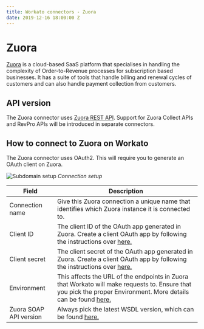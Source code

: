 ```yaml
---
title: Workato connectors - Zuora
date: 2019-12-16 18:00:00 Z
---
```


# Zuora
[Zuora](https://www.zuora.com/) is a cloud-based SaaS platform that specialises in handling the complexity of Order-to-Revenue processes for subscription based businesses. It has a suite of tools that handle billing and renewal cycles of customers and can also handle payment collection from customers.

## API version
The Zuora connector uses [Zuora REST API](https://www.zuora.com/developer/api-reference/). Support for Zuora Collect APIs and RevPro APIs will be introduced in separate connectors.

## How to connect to Zuora on Workato
The Zuora connector uses OAuth2. This will require you to generate an OAuth client on Zuora.

![Subdomain setup](~@img/zuora/connection.png)
*Connection setup*

<table class="unchanged rich-diff-level-one">
  <thead>
    <tr>
        <th width='25%'>Field</th>
        <th>Description</th>
    </tr>
  </thead>
  <tbody>
    <tr>
      <td>Connection name</td>
      <td>Give this Zuora connection a unique name that identifies which Zuora instance it is connected to.</td>
    </tr>
    <tr>
      <td>Client ID</td>
      <td>The client ID of the OAuth app generated in Zuora. Create a client OAuth app by following the instructions over <a href='https://knowledgecenter.zuora.com/CF_Users_and_Administrators/A_Administrator_Settings/Manage_Users#Create_an_OAuth_Client_for_a_User'>here.</a></td>
    </tr>
    <tr>
      <td>Client secret</td>
      <td>The client secret of the OAuth app generated in Zuora. Create a client OAuth app by following the instructions over <a href='https://knowledgecenter.zuora.com/CF_Users_and_Administrators/A_Administrator_Settings/Manage_Users#Create_an_OAuth_Client_for_a_User'>here.</a></td>
    </tr>
    <tr>
      <td>Environment</td>
      <td>This affects the URL of the endpoints in Zuora that Workato will make requests to. Ensure that you pick the proper Environment. More details can be found <a href='https://jp.zuora.com/developer/api-reference/#section/Introduction/Access-to-the-API'>here.</a></td>
    </tr>
    <tr>
      <td>Zuora SOAP API version</td>
      <td>Always pick the latest WSDL version, which can be found <a href='https://knowledgecenter.zuora.com/DC_Developers/G_SOAP_API/Zuora_SOAP_API_Version_History'>here.</a></td>
    </tr>
  </tbody>
</table>

